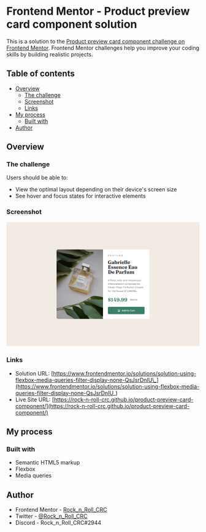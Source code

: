 # Frontend Mentor - Product preview card component solution

This is a solution to the [Product preview card component challenge on Frontend Mentor](https://www.frontendmentor.io/challenges/product-preview-card-component-GO7UmttRfa). Frontend Mentor challenges help you improve your coding skills by building realistic projects.

## Table of contents

- [Overview](#overview)
  - [The challenge](#the-challenge)
  - [Screenshot](#screenshot)
  - [Links](#links)
- [My process](#my-process)
  - [Built with](#built-with)
- [Author](#author)

## Overview

### The challenge

Users should be able to:

- View the optimal layout depending on their device's screen size
- See hover and focus states for interactive elements

### Screenshot

![](./assets/images/screenshot.jpg)

### Links

- Solution URL: [https://www.frontendmentor.io/solutions/solution-using-flexbox-media-queries-filter-display-none-QsJsrDnIU\_](https://www.frontendmentor.io/solutions/solution-using-flexbox-media-queries-filter-display-none-QsJsrDnIU_)
- Live Site URL: [https://rock-n-roll-crc.github.io/product-preview-card-component/](https://rock-n-roll-crc.github.io/product-preview-card-component/)

## My process

### Built with
- Semantic HTML5 markup
- Flexbox
- Media queries

## Author

- Frontend Mentor - [Rock_n_Roll_CRC](https://www.frontendmentor.io/profile/Rock-n-Roll-CRC)
- Twitter - [@Rock_n_Roll_CRC](https://twitter.com/Rock_n_Roll_CRC)
- Discord - Rock_n_Roll_CRC#2944
